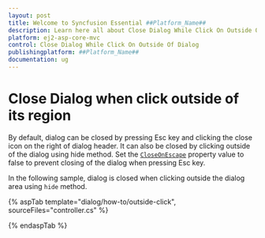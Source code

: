 ```yaml
---
layout: post
title: Welcome to Syncfusion Essential ##Platform_Name##
description: Learn here all about Close Dialog While Click On Outside Of Dialog of Syncfusion Essential ##Platform_Name## widgets based on HTML5 and jQuery.
platform: ej2-asp-core-mvc
control: Close Dialog While Click On Outside Of Dialog
publishingplatform: ##Platform_Name##
documentation: ug
---
```



# Close Dialog when click outside of its region

By default, dialog can be closed by pressing Esc key and clicking the close icon on the right of dialog header. It can also be closed by clicking outside of the dialog using hide method.
Set the [`CloseOnEscape`](https://help.syncfusion.com/cr/aspnetcore-js2/Syncfusion.EJ2.Popups.Dialog.html#Syncfusion_EJ2_Popups_Dialog_CloseOnEscape) property value to false to prevent closing of the dialog when pressing Esc key.

In the following sample, dialog is closed when clicking outside the dialog area using `hide` method.

{% aspTab template="dialog/how-to/outside-click", sourceFiles="controller.cs" %}

{% endaspTab %}